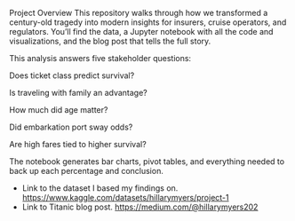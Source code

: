 Project Overview
This repository walks through how we transformed a century-old tragedy into modern insights for insurers, cruise operators, and regulators. You’ll find the data, a Jupyter notebook with all the code and visualizations, and the blog post that tells the full story.

This analysis answers five stakeholder questions:

Does ticket class predict survival?

Is traveling with family an advantage?

How much did age matter?

Did embarkation port sway odds?

Are high fares tied to higher survival?

The notebook generates bar charts, pivot tables, and everything needed to back up each percentage and conclusion.

* Link to the dataset I based my findings on.
https://www.kaggle.com/datasets/hillarymyers/project-1
* Link to Titanic blog post.
https://medium.com/@hillarymyers202
